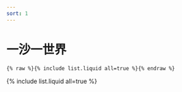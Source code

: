 ```yaml
---
sort: 1
---
```


# 一沙一世界

```
{% raw %}{% include list.liquid all=true %}{% endraw %}
```

{% include list.liquid all=true %}

